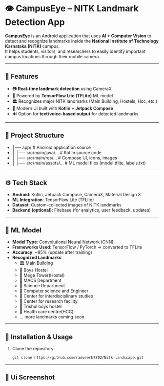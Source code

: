 # 👁️ CampusEye – NITK Landmark Detection App

**CampusEye** is an Android application that uses **AI + Computer Vision** to detect and recognize landmarks inside the **National Institute of Technology Karnataka (NITK)** campus.  
It helps students, visitors, and researchers to easily identify important campus locations through their mobile camera.

---

## 🚀 Features
- 📷 **Real-time landmark detection** using CameraX  
- 🧠 Powered by **TensorFlow Lite (TFLite)** ML model  
- 🏛️ Recognizes major NITK landmarks (Main Building,  Hostels, Hcc, etc.)  
- 📱 Modern UI built with **Kotlin + Jetpack Compose**  
- 🔊 Option for **text/voice-based output** for detected landmarks  

---

## 📂 Project Structure

- │── app/ # Android application source
- │ ├── src/main/java/... # Kotlin source code
- │ ├── src/main/res/... # Compose UI, icons, images
- │ ├── src/main/assets/... # ML model files (model.tflite, labels.txt)

---

## ⚙️ Tech Stack
- **Android**: Kotlin, Jetpack Compose, CameraX, Material Design 3  
- **ML Integration**: TensorFlow Lite (TFLite)  
- **Dataset**: Custom-collected images of NITK landmarks  
- **Backend (optional)**: Firebase (for analytics, user feedback, updates)  

---

## 🧠 ML Model
- **Model Type**: Convolutional Neural Network (CNN)  
- **Frameworks Used**: TensorFlow / PyTorch → converted to TFLite  
- **Accuracy**: ~85% (update after training)  
- **Recognized Landmarks**:
  - 🏛️ Main Building  
  - 🏢 Boys Hostel
  - 🏢 Mega Tower(Hostel)
  - 🏢 MACS Department 
  - 🏢 Science Department
  - 🏢 Computer science and Engineer
  - 🏢 Center for interdisciplinary studies
   - 🏢 Center for research facility
  - 🏢 Trishul boys hostel
  - 🌉 Health care centre(HCC)  
  - … more landmarks coming soon  

---

## 📲 Installation & Usage
1. Clone the repository:
   ```bash
   git clone https://github.com/ramveerk7802/Nitk-landscape.git

---

## 📲 Ui Screenshot

